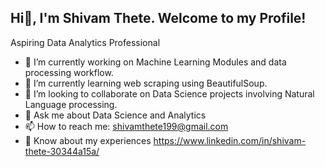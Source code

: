 ## Hi👋, I'm Shivam Thete. Welcome to my Profile!

<!--
**Shivamthete/Shivamthete** is a ✨ _special_ ✨ repository because its `README.md` (this file) appears on your GitHub profile.

Here are some ideas to get you started:
-->
Aspiring Data Analytics Professional
- 🔭 I’m currently working on Machine Learning Modules and data processing workflow.
- 🌱 I’m currently learning web scraping using BeautifulSoup.
- 👯 I’m looking to collaborate on Data Science projects involving Natural Language processing.
- 💬 Ask me about Data Science and Analytics
- 📫 How to reach me: shivamthete199@gmail.com
- 📄 Know about my experiences https://www.linkedin.com/in/shivam-thete-30344a15a/

